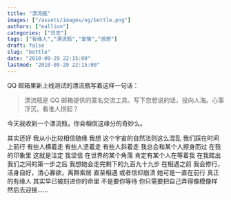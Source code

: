 ```yaml
---
title: "漂流瓶"
images: ["/assets/images/og/bottle.png"]
authors: ["eallion"]
categories: ["日志"]
tags: ["有缘人","漂流瓶","爱情","感想"]
draft: false
slug: "bottle"
date: "2010-09-29 22:15:00"
lastmod: "2010-09-29 22:15:00"
---
```


QQ 邮箱里新上线测试的漂流瓶写着这样一句话：
<blockquote > 漂流瓶是 QQ 邮箱提供的匿名交流工具。写下您想说的话，投向人海。心事浮沉，看谁人捞起？

</blockquote>
今天我收到一个漂流瓶，你会相信这缘分的奇妙么。

其实还好
我从小比较相信随缘
我想
这个宇宙的自然法则这么混乱
我们踩在时间上前行
有些人横着走
有些人坚着走
有些人斜着走
我总会和某个人擦身而过
在我的印象里
这就是注定
我坚信
在世界的某个角落
肯定有某个人在等着我
在我踏出我们之间的第一步之后
我想她会走完剩下的九百九十九步
在相遇之前
我会修行，洁身自好，清心寡欲，离群索居
直至相遇
或者信仰崩溃
她可是一直在前行
真正的有缘人
其实早已被刻进你的命里
不是要你等待
你只需要把自己弄得像模像样
然后去迎接……
